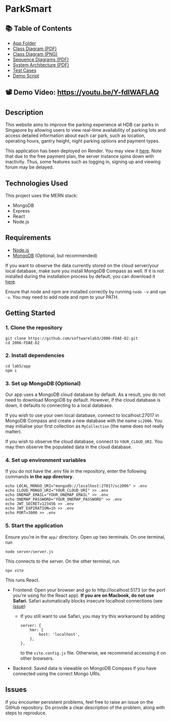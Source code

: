 # ParkSmart

## 📚 Table of Contents

- [App Folder](./app)
- [Class Diagram (PDF)](./deliverables/Class%20Diagram.pdf)
- [Class Diagram (PNG)](./deliverables/Class%20Diagram.png)
- [Sequence Diagrams (PDF)](./deliverables/Sequence%20Diagrams.pdf)
- [System Architecture (PDF)](./deliverables/System%20Architecture.pdf)
- [Test Cases](./deliverables/Test%20Cases.pdf)
- [Demo Script](./deliverables/Demo%20Script.pdf)

## 📽️ Demo Video: https://youtu.be/Y-fdIWAFLAQ

## Description

This website aims to improve the parking experience at HDB car parks in Singapore by allowing users to view real-time availability of parking lots and access detailed information about each car park, such as location, operating hours, gantry height, night parking options and payment types.

This application has been deployed on Render. You may view it [here](https://parksmart-ta1r.onrender.com/). Note that due to the free payment plan, the server instance spins down with inactivity. Thus, some features such as logging in, signing up and viewing forum may be delayed.

## Technologies Used

This project uses the MERN stack:

- MongoDB
- Express
- React
- Node.js

## Requirements

- [Node.js](https://nodejs.org/en/download)
- [MongoDB](https://www.mongodb.com/try/download/community) (Optional, but recommended)

If you want to observe the data currently stored on the cloud server/your local database, make sure you install MongoDB Compass as well. If it is not installed during the installation process by default, you can download it [here](https://www.mongodb.com/products/tools/compass).

Ensure that node and npm are installed correctly by running `node -v` and `npm -v`. You may need to add node and npm to your PATH.

## Getting Started

### 1. Clone the repository

```
git clone https://github.com/softwarelab3/2006-FDAE-D2.git
cd 2006-FDAE-D2
```

### 2. Install dependencies

```
cd lab5/app
npm i
```

### 3. Set up MongoDB (Optional)

Our app uses a MongoDB cloud database by default. As a result, you do not need to download MongoDB by default. However, if the cloud database is down, it defaults to connecting to a local database.

If you wish to use your own local database, connect to localhost:27017 in MongoDB Compass and create a new database with the name `sc2006`. You may initialise your first collection as `MyCollection` (the name does not really matter).

If you wish to observe the cloud database, connect to `YOUR_CLOUD_URI`. You may then observe the populated data in the cloud database.

### 4. Set up environment variables

If you do not have the .env file in the repository, enter the following commands **in the app directory**.

```
echo LOCAL_MONGO_URI="mongodb://localhost:27017/sc2006" > .env
echo CLOUD_MONGO_URI="YOUR_CLOUD_URI" >> .env
echo ONEMAP_EMAIL="YOUR_ONEMAP_EMAIL" >> .env
echo ONEMAP_PASSWORD="YOUR_ONEMAP_PASSWORD" >> .env
echo JWT_SECRET=123456 >> .env
echo JWT_EXPIRATION=1h >> .env
echo PORT=3000 >> .env
```

### 5. Start the application

Ensure you're in the `app/` directory. Open up two terminals. On one terminal, run

```
node server/server.js
```

This connects to the server. On the other terminal, run

```
npx vite
```

This runs React.

- Frontend: Open your browser and go to http://localhost:5173 (or the port you're using for the React app). **If you are on Macbook, do not use Safari.** Safari automatically blocks insecure localhost connections (see [issue](https://laracasts.com/discuss/channels/laravel/vite-dev-does-not-work-in-safari-mac?page=1&replyId=905248))

  - If you still want to use Safari, you may try this workaround by adding

    ```
    server: {
        hmr: {
            host: 'localhost',
        },
    },
    ```

    to the `vite.config.js` file. Otherwise, we recommend accessing it on other browsers.

- Backend: Saved data is viewable on MongoDB Compass if you have connected using the correct Mongo URIs.

## Issues

If you encounter persistent problems, feel free to raise an issue on the GitHub repository. Do provide a clear description of the problem, along with steps to reproduce.
